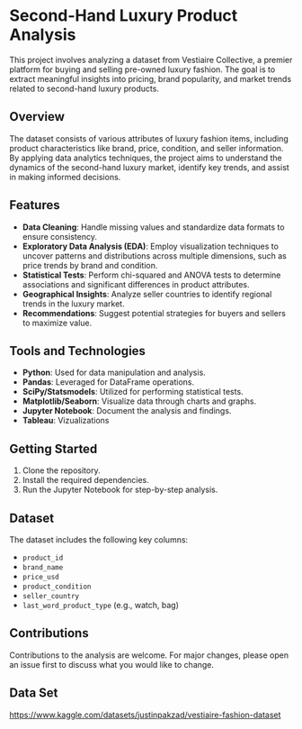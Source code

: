 # Second-Hand Luxury Product Analysis

This project involves analyzing a dataset from Vestiaire Collective, a premier platform for buying and selling pre-owned luxury fashion. The goal is to extract meaningful insights into pricing, brand popularity, and market trends related to second-hand luxury products.

## Overview

The dataset consists of various attributes of luxury fashion items, including product characteristics like brand, price, condition, and seller information. By applying data analytics techniques, the project aims to understand the dynamics of the second-hand luxury market, identify key trends, and assist in making informed decisions.

## Features

- **Data Cleaning**: Handle missing values and standardize data formats to ensure consistency.
- **Exploratory Data Analysis (EDA)**: Employ visualization techniques to uncover patterns and distributions across multiple dimensions, such as price trends by brand and condition.
- **Statistical Tests**: Perform chi-squared and ANOVA tests to determine associations and significant differences in product attributes.
- **Geographical Insights**: Analyze seller countries to identify regional trends in the luxury market.
- **Recommendations**: Suggest potential strategies for buyers and sellers to maximize value.

## Tools and Technologies

- **Python**: Used for data manipulation and analysis.
- **Pandas**: Leveraged for DataFrame operations.
- **SciPy/Statsmodels**: Utilized for performing statistical tests.
- **Matplotlib/Seaborn**: Visualize data through charts and graphs.
- **Jupyter Notebook**: Document the analysis and findings.
- **Tableau**: Vizualizations

## Getting Started

1. Clone the repository.
2. Install the required dependencies.
3. Run the Jupyter Notebook for step-by-step analysis.

## Dataset

The dataset includes the following key columns:
- `product_id`
- `brand_name`
- `price_usd`
- `product_condition`
- `seller_country`
- `last_word_product_type` (e.g., watch, bag)

## Contributions

Contributions to the analysis are welcome. For major changes, please open an issue first to discuss what you would like to change.

## Data Set
https://www.kaggle.com/datasets/justinpakzad/vestiaire-fashion-dataset


